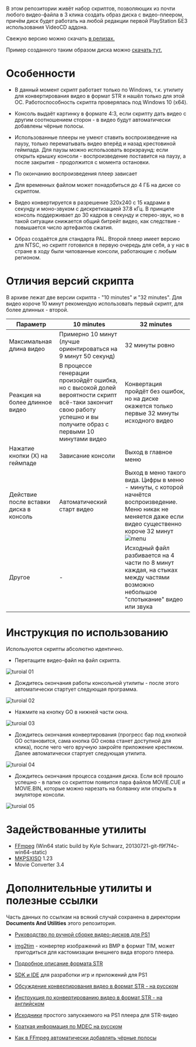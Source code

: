 В этом репозитории живёт набор скриптов, позволяющих из почти любого видео-файла в 3 клика создать образ диска с видео-плеером, причём диск будет работать на любой редакции первой PlayStation БЕЗ использования VideoCD аддона.

Свежую версию можно скачать [в релизах.](https://github.com/Newbilius/PS1VideoCDCreator/releases)

Пример созданного таким образом диска можно [скачать тут.](https://github.com/Newbilius/PS1VideoCDCreator/releases/download/v1.0/ExampleVideoCD_Old_Hard_89.7z)

# Особенности

* В данный момент скрипт работает только по Windows, т.к. утилиту для конвертирования видео в формат STR я нашёл только для этой ОС. Работоспособность скрипта проверялась под Windows 10 (x64).

* Консоль выдаёт картинку в формате 4:3, если скрипту дать видео с другим соотношением сторон - в видео будут автоматически добавлены чёрные полосы.

* Использованные плееры не умеют ставить воспроизведение на паузу, только перематывать видео вперёд и назад крестовиной геймпада. Для паузы можно использовать воркэраунд: если открыть крышку консоли - воспроизведение поставится на паузу, а после закрытия - продолжится с момента остановки.

* По окончанию воспроизведения плеер зависает

* Для временных файлом может понадобиться до 4 ГБ на диске со скриптом.

* Видео конвертируется в разрешение 320x240 с 15 кадрами в секунду и моно-звуком с дискретизацией 37.8 кГц. В принципе консоль поддерживает до 30 кадров в секунду и стерео-звук, но в такой ситуации снижается общий битрейт видео, как следствие - повышается число артефактов сжатия.

* Образ создаётся для стандарта PAL. Второй плеер имеет версию для NTSC, но скрипт готовился в первую очередь для себя, а у нас в стране в ходу были чипованные консоли, работающие с любым регионом.

# Отличия версий скрипта

В архиве лежат две версии скрипта - "10 minutes" и "32 minutes". Для видео короче 10 минут рекомендую использовать первый скрипт, для более длинных - второй.

| Параметр | 10 minutes | 32 minutes |
| --- | --- | --- |
| Максимальная длина видео | Примерно 10 минут (лучше ориентироваться на 9 минут 50 секунд) | 32 минуты ровно |
| Реакция на более длинное видео | В процессе генерации произойдёт ошибка, но с высокой долей вероятности скрипт всё-таки закончит свою работу успешно и вы получите образ с первыми 10 минутами видео | Конвертация пройдёт без ошибок, но на диске окажется только первые 32 минуты исходного видео|
| Нажатие кнопки (X) на геймпаде | Зависание консоли | Выход в главное меню |
| Действие после вставки диска в консоль | Автоматический старт видео | Выход в меню такого вида. Цифры в меню - минуты, с которой начнётся воспроизведение. Меню никак не меняется даже если видео существенно короче 32 минут ![menu](ReadmePics/menu.png) |
| Другое | - | Исходный файл разбивается на 4 части по 8 минут каждая, на стыках между частями возможно небольшое "спотыкание" видео или звука|

# Инструкция по использованию

Используются скрипты абсолютно идентично.

* Перетащите видео-файл на файл скрипта.

![turoial 01](ReadmePics/tutorial_01.png)

* Дождитесь окончания работы консольной утилиты - после этого автоматически стартует следующая программа.

![turoial 02](ReadmePics/tutorial_02.png)

* Нажмите на кнопку GO в нижней части окна.

![turoial 03](ReadmePics/tutorial_03.png)

* Дождитесь окончания конвертирования (прогресс бар под кнопкой GO остановится, сама кнопка GO снова станет доступной для клика), после чего чего вручную закройте приложение крестиком. Далее автоматически стартует следующая утилита.

![turoial 04](ReadmePics/tutorial_04.png)

* Дождитесь окончания процесса создания диска. Если всё прошло успешно - в папке со скриптом появится пара файлов MOVIE.CUE и MOVIE.BIN, которые можно нарезать на болванку или открыть в эмуляторе консоли.

![turoial 05](ReadmePics/tutorial_05.png)

# Задействованные утилиты

- [FFmpeg](http://ffmpeg.zeranoe.com/builds/) (Win64 static build by Kyle Schwarz, 20130721-git-f9f7f4c-win64-static)
- [MKPSXISO](https://github.com/Lameguy64/mkpsxiso) 1.23
- Movie Converter 3.4

# Дополнительные утилиты и полезные ссылки

Часть данных по ссылкам на всякий случай сохранена в директории **Documents And Utilities** этого репозитория.

* [Руководство по ручной сборке видео-дисков для PS1](https://www.emu-land.net/forum/index.php/topic,24926.30.html)

* [img2tim](https://github.com/Lameguy64/img2tim) - конвертер изображений из BMP в формат TIM, может пригодиться для кастомизации внешнего вида второго плеера. 

* [Подробное описание формата STR](https://github.com/m35/jpsxdec/blob/readme/jpsxdec/PlayStation1_STR_format.txt)

* [SDK и IDE](http://www.psxdev.net/downloads.html) для разработки игр и приложений для PS1

* [Обсуждение конвертирования видео в формат STR - на русском](http://psxplanet.ru/forum/showthread.php?t=23877)

* [Инструкция по конвертированию видео в формат STR - на английском](http://www.psxdev.net/forum/viewtopic.php?t=277)

* [Исходники](http://www.psxdev.net/forum/viewtopic.php?f=64&t=507) простого запускаемого на PS1 плеера для STR-видео

* [Краткая информация по MDEC на русском](http://wiki.psxdev.ru/index.php/MDEC)

* [Как в FFmpeg автоматически добавлять чёрные полосы](https://avpres.net/FFmpeg/16-9_4-3.html)